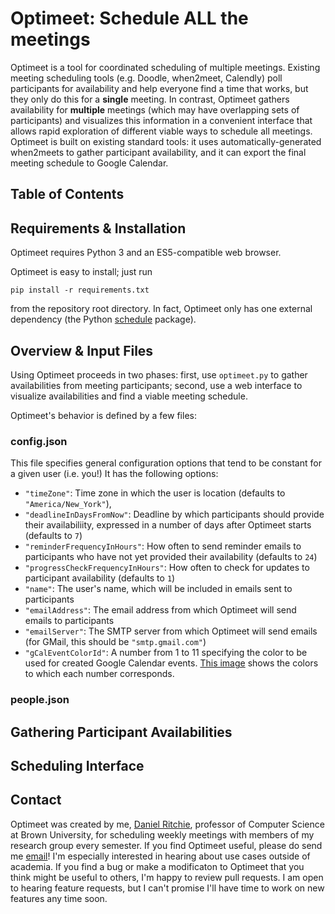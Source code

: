 # Optimeet: Schedule ALL the meetings

Optimeet is a tool for coordinated scheduling of multiple meetings. Existing meeting scheduling tools (e.g. Doodle, when2meet, Calendly) poll participants for availability and help everyone find a time that works, but they only do this for a **single** meeting. In contrast, Optimeet gathers availability for **multiple** meetings (which may have overlapping sets of participants) and visualizes this information in a convenient interface that allows rapid exploration of different viable ways to schedule all meetings. Optimeet is built on existing standard tools: it uses automatically-generated when2meets to gather participant availability, and it can export the final meeting schedule to Google Calendar.

## Table of Contents

## Requirements & Installation
Optimeet requires Python 3 and an ES5-compatible web browser.

Optimeet is easy to install; just run

```pip install -r requirements.txt```

from the repository root directory. In fact, Optimeet only has one external dependency (the Python [schedule](https://schedule.readthedocs.io/en/stable/) package).

## Overview & Input Files
Using Optimeet proceeds in two phases: first, use `optimeet.py` to gather availabilities from meeting participants; second, use a web interface to visualize availabilities and find a viable meeting schedule.

Optimeet's behavior is defined by a few files:

### config.json
This file specifies general configuration options that tend to be constant for a given user (i.e. you!) It has the following options:
* `"timeZone"`: Time zone in which the user is location (defaults to `"America/New_York"`),
* `"deadlineInDaysFromNow"`: Deadline by which participants should provide their availabiliity, expressed in a number of days after Optimeet starts (defaults to `7`)
* `"reminderFrequencyInHours"`: How often to send reminder emails to participants who have not yet provided their availability (defaults to `24`)
* `"progressCheckFrequencyInHours"`: How often to check for updates to participant availability (defaults to `1`)
* `"name"`: The user's name, which will be included in emails sent to participants
* `"emailAddress"`: The email address from which Optimeet will send emails to participants
* `"emailServer"`: The SMTP server from which Optimeet will send emails (for GMail, this should be `"smtp.gmail.com"`)
* `"gCalEventColorId"`: A number from 1 to 11 specifying the color to be used for created Google Calendar events. [This image](https://i.stack.imgur.com/YSMrI.png) shows the colors to which each number corresponds.

### people.json

## Gathering Participant Availabilities

## Scheduling Interface

## Contact
Optimeet was created by me, [Daniel Ritchie](https://dritchie.github.io), professor of Computer Science at Brown University, for scheduling weekly meetings with members of my research group every semester. If you find Optimeet useful, please do send me [email](mailto:daniel_ritchie@brown.edu)! I'm especially interested in hearing about use cases outside of academia. If you find a bug or make a modificaton to Optimeet that you think might be useful to others, I'm happy to review pull requests. I am open to hearing feature requests, but I can't promise I'll have time to work on new features any time soon.

